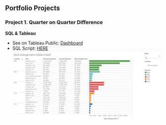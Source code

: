 ## Portfolio Projects

### Project 1. Quarter on Quarter Difference 
**SQL & Tableau**

- See on Tableau Public: [Dashboard](https://public.tableau.com/app/profile/oksana4574/viz/QoQchangeratiotablechart/Dashboard1?publish=yes)
- SQL Script: [HERE](https://github.com/OksSvi/DataPortfolio/blob/main/test_task.sql)
[![tbl](/visuals/image.png)](https://github.com/OksSvi/DataPortfolio/blob/main/test_task.sql)
